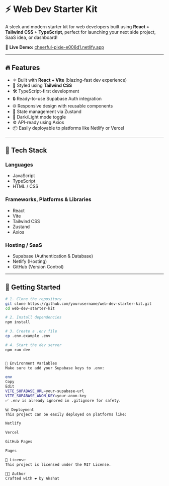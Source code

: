 # ⚡ Web Dev Starter Kit

A sleek and modern starter kit for web developers built using **React + Tailwind CSS + TypeScript**, perfect for launching your next side project, SaaS idea, or dashboard!

🚀 **Live Demo:** [cheerful-pixie-e006d1.netlify.app](https://cheerful-pixie-e006d1.netlify.app/)

---

## 🔥 Features

- ⚛️ Built with **React + Vite** (blazing-fast dev experience)
- 💨 Styled using **Tailwind CSS**
- 🛠️ TypeScript-first development
- 🔒 Ready-to-use Supabase Auth integration
- 🌐 Responsive design with reusable components
- 🧠 State management via Zustand
- 🌙 Dark/Light mode toggle
- ⚙️ API-ready using Axios
- 📦 Easily deployable to platforms like Netlify or Vercel

---

## 🧩 Tech Stack

### Languages
- JavaScript
- TypeScript
- HTML / CSS

### Frameworks, Platforms & Libraries
- React
- Vite
- Tailwind CSS
- Zustand
- Axios

### Hosting / SaaS
- Supabase (Authentication & Database)
- Netlify (Hosting)
- GitHub (Version Control)

---


## 🚀 Getting Started

```bash
# 1. Clone the repository
git clone https://github.com/yourusername/web-dev-starter-kit.git
cd web-dev-starter-kit

# 2. Install dependencies
npm install

# 3. Create a .env file
cp .env.example .env

# 4. Start the dev server
npm run dev


🔐 Environment Variables
Make sure to add your Supabase keys to .env:

env
Copy
Edit
VITE_SUPABASE_URL=your-supabase-url
VITE_SUPABASE_ANON_KEY=your-anon-key
✅ .env is already ignored in .gitignore for safety.

💻 Deployment
This project can be easily deployed on platforms like:

Netlify

Vercel

GitHub Pages

Pages

📜 License
This project is licensed under the MIT License.

👨‍💻 Author
Crafted with ❤️ by Akshat

